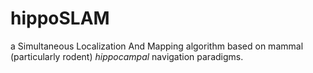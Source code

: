 # hippoSLAM
a Simultaneous Localization And Mapping algorithm based on mammal (particularly
rodent) _hippocampal_ navigation paradigms.
